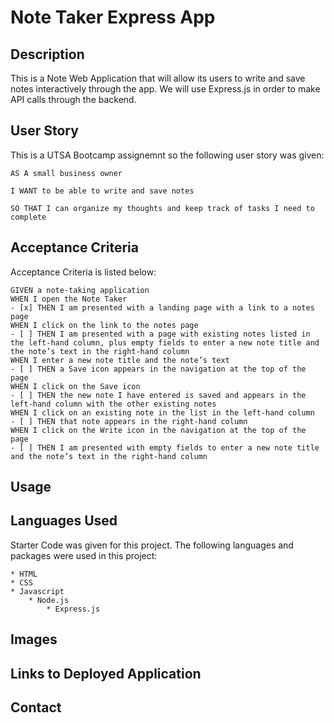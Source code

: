 # Note Taker Express App #

## Description ##
This is a Note Web Application that will allow its users to write and save notes interactively through the app. We will use Express.js in order to make API calls through the backend.

## User Story ##
This is a UTSA Bootcamp assignemnt so the following user story was given:


    AS A small business owner

    I WANT to be able to write and save notes

    SO THAT I can organize my thoughts and keep track of tasks I need to complete

## Acceptance Criteria ##
Acceptance Criteria is listed below:

    GIVEN a note-taking application
    WHEN I open the Note Taker
    - [x] THEN I am presented with a landing page with a link to a notes page
    WHEN I click on the link to the notes page
    - [ ] THEN I am presented with a page with existing notes listed in the left-hand column, plus empty fields to enter a new note title and the note’s text in the right-hand column
    WHEN I enter a new note title and the note’s text
    - [ ] THEN a Save icon appears in the navigation at the top of the page
    WHEN I click on the Save icon
    - [ ] THEN the new note I have entered is saved and appears in the left-hand column with the other existing notes
    WHEN I click on an existing note in the list in the left-hand column
    - [ ] THEN that note appears in the right-hand column
    WHEN I click on the Write icon in the navigation at the top of the page
    - [ ] THEN I am presented with empty fields to enter a new note title and the note’s text in the right-hand column

## Usage ##

## Languages Used ##
Starter Code was given for this project. The following languages and packages were used in this project:

    * HTML
    * CSS
    * Javascript
        * Node.js
            * Express.js

## Images ##

## Links to Deployed Application ##

## Contact ##


    
